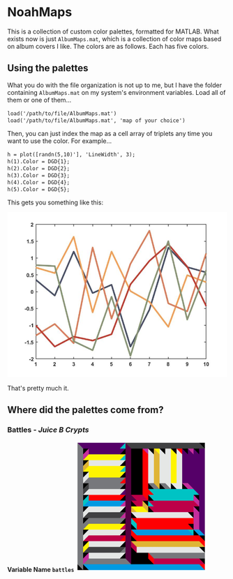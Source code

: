 # NoahMaps
This is a collection of custom color palettes, formatted for MATLAB. What exists now is just `AlbumMaps.mat`, which is a collection of color maps based on album covers I like. The colors are as follows. Each has five colors. 

## Using the palettes
What you do with the file organization is not up to me, but I have the folder containing `AlbumMaps.mat` on my system's environment variables. Load all of them or one of them...

```
load('/path/to/file/AlbumMaps.mat')
load('/path/to/file/AlbumMaps.mat', 'map of your choice')
```

Then, you can just index the map as a cell array of triplets any time you want to use the color. For example...

```
h = plot([randn(5,10)'], 'LineWidth', 3);
h(1).Color = DGD{1};
h(2).Color = DGD{2};
h(3).Color = DGD{3};
h(4).Color = DGD{4};
h(5).Color = DGD{5};
```

This gets you something like this:

![](Misc/DGDtest1.jpg)

That's pretty much it. 

## Where did the palettes come from?

### Battles - *Juice B Crypts*
**Variable Name `battles`**
![](Covers/battles.png)